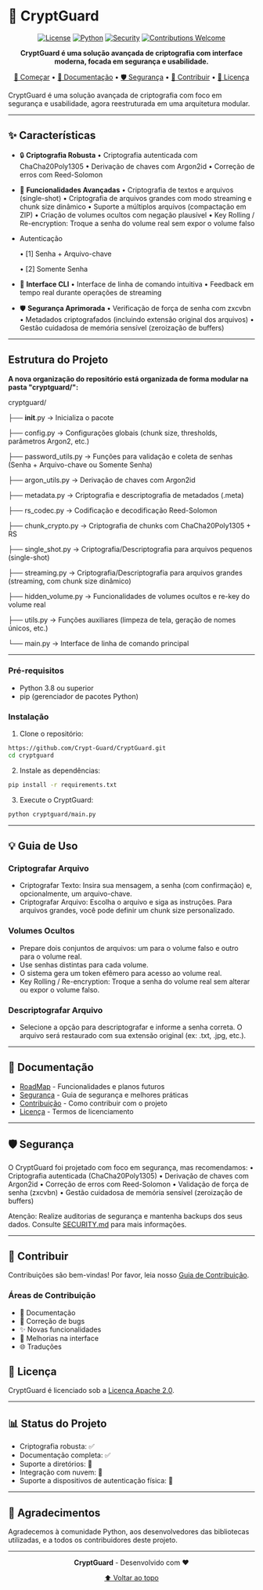 # 🔐 CryptGuard

<div align="center">

[![License](https://img.shields.io/badge/license-Apache%202.0-blue.svg)](LICENSE)
[![Python](https://img.shields.io/badge/python-3.8%2B-blue)](https://www.python.org/downloads/)
[![Security](https://img.shields.io/badge/security-audited-green.svg)](SECURITY.md)
[![Contributions Welcome](https://img.shields.io/badge/contributions-welcome-brightgreen.svg)](CONTRIBUTING.md)

**CryptGuard é uma solução avançada de criptografia com interface moderna, focada em segurança e usabilidade.**

[🚀 Começar](#-início-rápido) •
[📖 Documentação](#-documentação) •
[🛡️ Segurança](#%EF%B8%8F-segurança) •
[🤝 Contribuir](#-contribuir) •
[📜 Licença](#-licença)

</div>

CryptGuard é uma solução avançada de criptografia com foco em segurança e usabilidade, agora reestruturada em uma arquitetura modular.

--------------------------------------------------------------------------------
## ✨ Características

- 🔒 **Criptografia Robusta**
  • Criptografia autenticada com ChaCha20Poly1305
  • Derivação de chaves com Argon2id
  • Correção de erros com Reed-Solomon

- 🎯 **Funcionalidades Avançadas**
  • Criptografia de textos e arquivos (single-shot)
  • Criptografia de arquivos grandes com modo streaming e chunk size dinâmico
  • Suporte a múltiplos arquivos (compactação em ZIP)
  • Criação de volumes ocultos com negação plausível
  • Key Rolling / Re-encryption: Troque a senha do volume real sem expor o volume falso

- Autenticação

  • [1] Senha + Arquivo-chave

  • [2] Somente Senha

- 💫 **Interface CLI**
  • Interface de linha de comando intuitiva
  • Feedback em tempo real durante operações de streaming

- 🛡️ **Segurança Aprimorada**
  • Verificação de força de senha com zxcvbn
  • Metadados criptografados (incluindo extensão original dos arquivos)
  • Gestão cuidadosa de memória sensível (zeroização de buffers)

--------------------------------------------------------------------------------

## Estrutura do Projeto

**A nova organização do repositório está organizada de forma modular na pasta "cryptguard/":**

cryptguard/

├── __init__.py             -> Inicializa o pacote

├── config.py               -> Configurações globais (chunk size, thresholds, parâmetros Argon2, etc.)

├── password_utils.py       -> Funções para validação e coleta de senhas (Senha + Arquivo-chave ou Somente Senha)

├── argon_utils.py          -> Derivação de chaves com Argon2id

├── metadata.py             -> Criptografia e descriptografia de metadados (.meta)

├── rs_codec.py             -> Codificação e decodificação Reed-Solomon

├── chunk_crypto.py         -> Criptografia de chunks com ChaCha20Poly1305 + RS

├── single_shot.py          -> Criptografia/Descriptografia para arquivos pequenos (single-shot)

├── streaming.py            -> Criptografia/Descriptografia para arquivos grandes (streaming, com chunk size dinâmico)

├── hidden_volume.py        -> Funcionalidades de volumes ocultos e re-key do volume real

├── utils.py                -> Funções auxiliares (limpeza de tela, geração de nomes únicos, etc.)

└── main.py                 -> Interface de linha de comando principal

--------------------------------------------------------------------------------
### Pré-requisitos

- Python 3.8 ou superior
- pip (gerenciador de pacotes Python)

### Instalação

1. Clone o repositório:
```bash
https://github.com/Crypt-Guard/CryptGuard.git
cd cryptguard
```

2. Instale as dependências:
```bash
pip install -r requirements.txt
```

3. Execute o CryptGuard:
```bash
python cryptguard/main.py
```
--------------------------------------------------------------------------------
## 💡 Guia de Uso

### Criptografar Arquivo
  - Criptografar Texto: Insira sua mensagem, a senha (com confirmação) e, opcionalmente, um arquivo-chave.
  - Criptografar Arquivo: Escolha o arquivo e siga as instruções. Para arquivos grandes, você pode definir um chunk size personalizado.

### Volumes Ocultos
  - Prepare dois conjuntos de arquivos: um para o volume falso e outro para o volume real.
  - Use senhas distintas para cada volume.
  - O sistema gera um token efêmero para acesso ao volume real.
  - Key Rolling / Re-encryption: Troque a senha do volume real sem alterar ou expor o volume falso.

### Descriptografar Arquivo
  - Selecione a opção para descriptografar e informe a senha correta. O arquivo será restaurado com sua extensão original (ex: .txt, .jpg, etc.).

--------------------------------------------------------------------------------
## 📖 Documentação

- [RoadMap](ROADMAP.md) - Funcionalidades e planos futuros
- [Segurança](SECURITY.md) - Guia de segurança e melhores práticas
- [Contribuição](CONTRIBUTING.md) - Como contribuir com o projeto
- [Licença](LICENSE) - Termos de licenciamento

--------------------------------------------------------------------------------
## 🛡️ Segurança

O CryptGuard foi projetado com foco em segurança, mas recomendamos:
  • Criptografia autenticada (ChaCha20Poly1305)
  • Derivação de chaves com Argon2id
  • Correção de erros com Reed-Solomon
  • Validação de força de senha (zxcvbn)
  • Gestão cuidadosa de memória sensível (zeroização de buffers)

Atenção: Realize auditorias de segurança e mantenha backups dos seus dados.
Consulte [SECURITY.md](SECURITY.md) para mais informações.

--------------------------------------------------------------------------------
## 🤝 Contribuir

Contribuições são bem-vindas! Por favor, leia nosso [Guia de Contribuição](CONTRIBUTING.md).

### Áreas de Contribuição

- 📝 Documentação
- 🐛 Correção de bugs
- ✨ Novas funcionalidades
- 🎨 Melhorias na interface
- 🌐 Traduções

## 📜 Licença

CryptGuard é licenciado sob a [Licença Apache 2.0](LICENSE).

--------------------------------------------------------------------------------

## 📊 Status do Projeto

  - Criptografia robusta: ✅
  - Documentação completa: ✅
  - Suporte a diretórios: 🚧
  - Integração com nuvem: 🚧
  - Suporte a dispositivos de autenticação física: 🚧

--------------------------------------------------------------------------------

## 🙏 Agradecimentos

Agradecemos à comunidade Python, aos desenvolvedores das bibliotecas utilizadas, e a todos os contribuidores deste projeto.

--------------------------------------------------------------------------------
<div align="center">

**CryptGuard** - Desenvolvido com ❤️

[⬆ Voltar ao topo](#-cryptguard)

</div>
